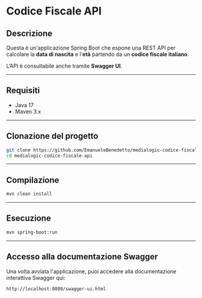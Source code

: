 
# Codice Fiscale API

## Descrizione

Questa è un'applicazione Spring Boot che espone una REST API per calcolare la **data di nascita** e l'**età** partendo da un **codice fiscale italiano**.

L’API è consultabile anche tramite **Swagger UI**.

---

## Requisiti

- Java 17
- Maven 3.x

---

## Clonazione del progetto

```bash
git clone https://github.com/EmanueleBenedetto/medialogic-codice-fiscale-api.git
cd medialogic-codice-fiscale-api
```

---

## Compilazione

```bash
mvn clean install
```

---

## Esecuzione

```bash
mvn spring-boot:run
```

---

## Accesso alla documentazione Swagger

Una volta avviata l'applicazione, puoi accedere alla documentazione interattiva Swagger qui:

```
http://localhost:8080/swagger-ui.html
```